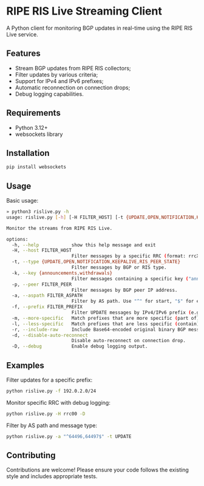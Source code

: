 # RIPE RIS Live Streaming Client

A Python client for monitoring BGP updates in real-time using the RIPE RIS Live service.

## Features

- Stream BGP updates from RIPE RIS collectors;
- Filter updates by various criteria;
- Support for IPv4 and IPv6 prefixes;
- Automatic reconnection on connection drops;
- Debug logging capabilities.

## Requirements

- Python 3.12+
- websockets library

## Installation

```bash
pip install websockets
```

## Usage

Basic usage:
```bash
» python3 rislive.py -h
usage: rislive.py [-h] [-H FILTER_HOST] [-t {UPDATE,OPEN,NOTIFICATION,KEEPALIVE,RIS_PEER_STATE}] [-k {announcements,withdrawals}] [-p FILTER_PEER] [-a FILTER_ASPATH] [-f FILTER_PREFIX] [-m] [-l] [-r] [-d] [-D]

Monitor the streams from RIPE RIS Live.

options:
  -h, --help            show this help message and exit
  -H, --host FILTER_HOST
                        Filter messages by a specific RRC (format: rrcXX).
  -t, --type {UPDATE,OPEN,NOTIFICATION,KEEPALIVE,RIS_PEER_STATE}
                        Filter messages by BGP or RIS type.
  -k, --key {announcements,withdrawals}
                        Filter messages containing a specific key ("announcements" or "withdrawals").
  -p, --peer FILTER_PEER
                        Filter messages by BGP peer IP address.
  -a, --aspath FILTER_ASPATH
                        Filter by AS path. Use "^" for start, "$" for end (e.g., "^123,456,789$").
  -f, --prefix FILTER_PREFIX
                        Filter UPDATE messages by IPv4/IPv6 prefix (e.g., 192.0.2.0/24 or 2001:db8::/32).
  -m, --more-specific   Match prefixes that are more specific (part of) the given prefix.
  -l, --less-specific   Match prefixes that are less specific (contain) the given prefix.
  -r, --include-raw     Include Base64-encoded original binary BGP message.
  -d, --disable-auto-reconnect
                        Disable auto-reconnect on connection drop.
  -D, --debug           Enable debug logging output.
```

## Examples

Filter updates for a specific prefix:
```bash
python rislive.py -f 192.0.2.0/24
```

Monitor specific RRC with debug logging:
```bash
python rislive.py -H rrc00 -D
```

Filter by AS path and message type:
```bash
python rislive.py -a "^64496,64497$" -t UPDATE
```

## Contributing

Contributions are welcome! Please ensure your code follows the existing style and includes appropriate tests.
